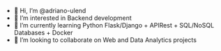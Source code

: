 - 👋 Hi, I’m @adriano-ulend
- 👀 I’m interested in Backend development
- 🌱 I’m currently learning Python Flask/Django + APIRest + SQL/NoSQL Databases + Docker
- 💞️ I’m looking to collaborate on Web and Data Analytics projects

<!---
adriano-ulend/adriano-ulend is a ✨ special ✨ repository because its `README.md` (this file) appears on your GitHub profile.
You can click the Preview link to take a look at your changes.
--->
